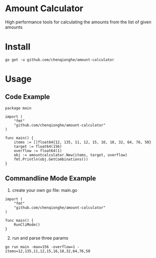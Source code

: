 # Amount Calculator
High performance tools for calculating the amounts from the list of given amounts


# Install

```
go get -u github.com/chenqionghe/amount-calculator
```


# Usage
##  Code Example

```
package main

import (
	"fmt"
	"github.com/chenqionghe/amount-calculator"
)

func main() {
	items := []float64{12, 135, 11, 12, 15, 16, 18, 32, 64, 76, 50}
	target := float64(156)
	overflow := float64(1)
	obj := amountcalculator.New(items, target, overflow)
	fmt.Println(obj.GetCombinations())
}
``` 





## Commandline Mode Example
1. create your own go file: main.go
```
import (
	"fmt"
	"github.com/chenqionghe/amount-calculator"
)

func main() {
	RunCliMode()
}
```
2. run and parse three params
```
go run main -max=156 -overflow=1 -items=12,135,11,12,15,16,18,32,64,76,50
```
